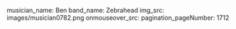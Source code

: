 musician_name: Ben
band_name: Zebrahead
img_src: images/musician0782.png
onmouseover_src: 
pagination_pageNumber: 1712